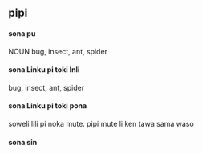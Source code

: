 ## pipi

#### sona pu

NOUN bug, insect, ant, spider

#### sona Linku pi toki Inli

bug, insect, ant, spider

#### sona Linku pi toki pona

soweli lili pi noka mute. pipi mute li ken tawa sama waso

#### sona sin

